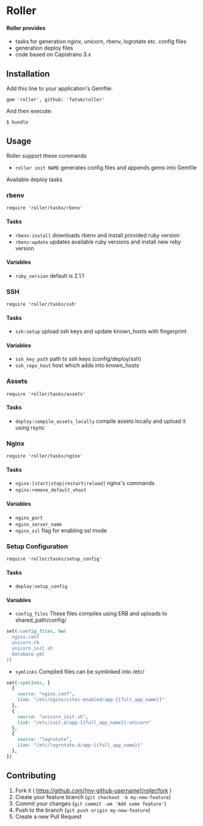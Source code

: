 # Roller

#### Roller provides

* tasks for generation nginx, unicorn, rbenv, logrotate etc. config files
* generation deploy files
* code based on Capistrano 3.x

## Installation

Add this line to your application's Gemfile:

    gem 'roller', github: 'fatum/roller'

And then execute:

    $ bundle

## Usage

Roller support these commands

* `roller init NAME` generates config files and appends gems into Gemfile

Available deploy tasks

### rbenv

`require 'roller/tasks/rbenv'`

#### Tasks

* `rbenv:install` downloads rbenv and install provided ruby version
* `rbenv:update` updates available ruby versions and install new reby version

#### Variables

* `ruby_version` default is 2.1.1

### SSH

`require 'roller/tasks/ssh'`

#### Tasks

* `ssh:setup` upload ssh keys and update known_hosts with fingerprint

#### Variables

* `ssh_key_path` path to ssh keys (config/deploy/ssh)
* `ssh_repo_host` host which adds into known_hosts

### Assets

`require 'roller/tasks/assets'`

#### Tasks

* `deploy:compile_assets_locally` compile assets locally and upload it using rsync

### Nginx

`require 'roller/tasks/nginx'`

#### Tasks

* `nginx:[start|stop|restart|reload]` nginx's commands
* `nginx:remove_default_vhost`

#### Variables

* `nginx_port`
* `nginx_server_name`
* `nginx_ssl` flag for enabling ssl mode

### Setup Configuration

`require 'roller/tasks/setup_config'`

#### Tasks

* `deploy:setup_config`

#### Variables

* `config_files` These files compiles using ERB and uploads to shared_path/config/

```ruby
set(:config_files, %w(
  nginx.conf
  unicorn.rb
  unicorn_init.sh
  database.yml
))
```

* `symlinks` Compiled files can be symlinked into /etc/

```ruby
set(:symlinks, [
  {
    source: "nginx.conf",
    link: "/etc/nginx/sites-enabled/app-{{full_app_name}}"
  },
  {
    source: "unicorn_init.sh",
    link: "/etc/init.d/app-{{full_app_name}}-unicorn"
  },
  {
    source: "logrotate",
    link: "/etc/logrotate.d/app-{{full_app_name}}"
  },
])
```

## Contributing

1. Fork it ( https://github.com/[my-github-username]/roller/fork )
2. Create your feature branch (`git checkout -b my-new-feature`)
3. Commit your changes (`git commit -am 'Add some feature'`)
4. Push to the branch (`git push origin my-new-feature`)
5. Create a new Pull Request
